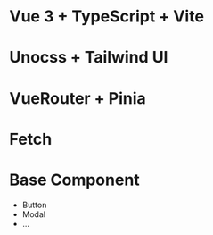 # Vue 3 + TypeScript + Vite

# Unocss + Tailwind UI

# VueRouter + Pinia

# Fetch

# Base Component

- Button
- Modal
- ...